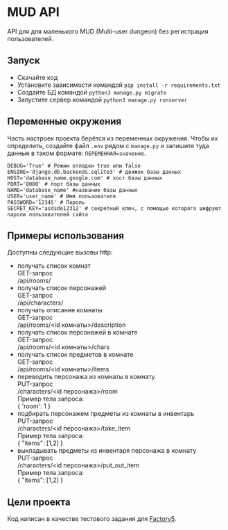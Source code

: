 # MUD API

API для для маленького MUD (Multi-user dungeon) без регистрация пользователей.


## Запуск

- Скачайте код
- Установите зависимости командой `pip install -r requirements.txt`
- Создайте БД командой `python3 manage.py migrate`
- Запустите сервер командой `python3 manage.py runserver`

## Переменные окружения

Часть настроек проекта берётся из переменных окружения. Чтобы их определить, создайте файл `.env` рядом с `manage.py` и запишите туда данные в таком формате: `ПЕРЕМЕННАЯ=значение`.
```
DEBUG='True' # Режим отладки true или false
ENGINE='django.db.backends.sqlite3' # движок базы данных
HOST='database_name.google.com' # хост базы данных
PORT='8080' # порт базы данных
NAME='database_name' #название базы данных
USER='user_name' # Имя пользователя
PASSWORD='12345' # Пароль
SECRET_KEY='asdsde12312' # секретный ключ, с помощью которого шифруют пароли пользователей сайта
```
## Примеры использования
Доступны следующие вызовы http:
- получать список комнат  
GET-запрос  
/api/rooms/
- получать список персонажей  
GET-запрос   
/api/characters/  
- получать описание комнаты  
GET-запрос  
/api/rooms/<id комнаты>/description
- получать список персонажей в комнате  
GET-запрос  
/api/rooms/<id комнаты>/chars
- получать список предметов в комнате  
GET-запрос  
/api/rooms/<id комнаты>/items
- переводить персонажа из комнаты в комнату  
PUT-запрос  
/characters/<id персонажа>/room  
Пример тела запроса:  
{
'room': 1
}
- подбирать персонажем предметы из комнаты в инвентарь  
PUT-запрос  
/characters/<id персонажа>/take_item  
Пример тела запроса:  
{
    "items": [1,2]
}
- выкладывать предметы из инвентаря персонажа в комнату  
PUT-запрос  
/characters/<id персонажа>/put_out_item  
Пример тела запроса:  
{
    "items": [1,2]
}


## Цели проекта

Код написан в качестве тестового задания для [Factory5](http://factory5.ai/).
